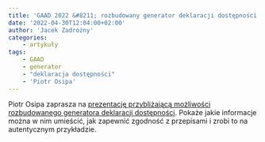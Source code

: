 ```yaml
---
title: 'GAAD 2022 &#8211; rozbudowany generator deklaracji dostępności'
date: '2022-04-30T12:04:00+02:00'
author: 'Jacek Zadrożny'
categories:
    - artykuły
tags:
    - GAAD
    - generator
    - "deklaracja dostępności"
    - 'Piotr Osipa'
---
```


Piotr Osipa zaprasza na [prezentację przybliżającą możliwości rozbudowanego generatora deklaracji dostępności](https://deklaracja-dostepnosci.info/blog/show/3). Pokaże jakie informacje można w nim umieścić, jak zapewnić zgodność z przepisami i zrobi to na autentycznym przykładzie.
